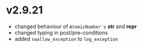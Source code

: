 # v2.9.21

* changed behaviour of `AtomicNumber's` __str__ and __repr__
* changed typing in post/pre-conditions
* added `swallow_exception` to `log_exception`



